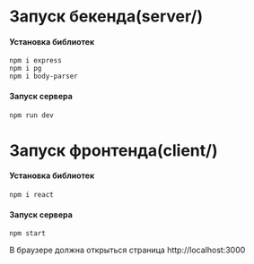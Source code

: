 <h1>Запуск бекенда(server/)</h1>
<h4>Установка библиотек</h4>

```
npm i express
npm i pg
npm i body-parser
```
<h4>Запуск сервера</h4>

```
npm run dev
```

<h1>Запуск фронтенда(client/)</h1>
<h4>Установка библиотек</h4>

```
npm i react
```
<h4>Запуск сервера</h4>

```
npm start
```
<p>В браузере должна открыться страница http://localhost:3000</p>
